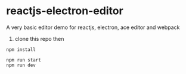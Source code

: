 # reactjs-electron-editor
A very basic editor demo for reactjs, electron, ace editor and webpack

1. clone this repo then

```
npm install
```

```
npm run start
npm run dev
```
